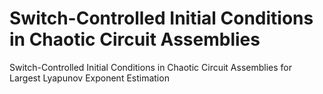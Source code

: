 # Switch-Controlled Initial Conditions in Chaotic Circuit Assemblies
Switch-Controlled Initial Conditions in Chaotic Circuit Assemblies for Largest Lyapunov Exponent Estimation

